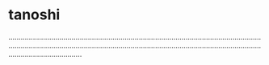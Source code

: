 # tanoshi
............................................................................................................................................................................................................................................................................................